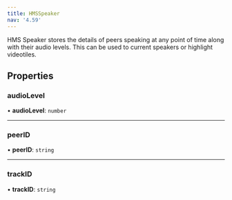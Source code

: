 ```yaml
---
title: HMSSpeaker
nav: '4.59'
---
```


HMS Speaker stores the details of peers speaking at any point of time along with
their audio levels. This can be used to current speakers or highlight videotiles.

## Properties

### audioLevel

• **audioLevel**: `number`

---

### peerID

• **peerID**: `string`

---

### trackID

• **trackID**: `string`
